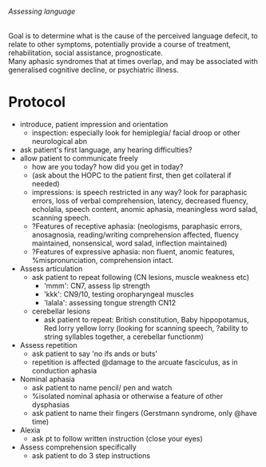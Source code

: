 ###### Assessing language

Goal is to determine what is the cause of the perceived language defecit, to relate to other symptoms, potentially provide a course of treatment, rehabilitation, social assistance, prognosticate.  
Many aphasic syndromes that at times overlap, and may be associated with generalised cognitive decline, or psychiatric illness.

# Protocol
- introduce, patient impression and orientation
    + inspection: especially look for hemiplegia/ facial droop or other neurological abn
- ask patient's first language, any hearing difficulties? 
- allow patient to communicate freely 
    + how are you today? how did you get in today?
    + (ask about the HOPC to the patient first, then get collateral if needed)
    + impressions: is speech restricted in any way? look for paraphasic errors, loss of verbal comprehension, latency, decreased fluency, echolalia, speech content, anomic aphasia, meaningless word salad, scanning speech. 
    + ?Features of receptive aphasia: (neologisms, paraphasic errors, anosagnosia, reading/writing comprehension affected, fluency maintained, nonsensical, word salad, inflection maintained)
    + ?Features of expressive aphasia: non fluent, anomic features, %mispronunciation, comprehension intact.
- Assess articulation   
    + ask patient to repeat following (CN lesions, muscle weakness etc)
        * 'mmm': CN7, assess lip strength
        * 'kkk': CN9/10, testing oropharyngeal muscles
        * 'lalala': assessing tongue strength CN12
    + cerebellar lesions    
        * ask patient to repeat: British constitution, Baby hippopotamus, Red lorry yellow lorry (looking for scanning speech, ?ability to string syllables together, a cerebellar functionm)
- Assess repetition
    + ask patient to say 'no ifs ands or buts'
    + repetition is affected @damage to the arcuate fasciculus, as in conduction aphasia
- Nominal aphasia
    + ask patient to name pencil/ pen and watch
    + %isolated nominal aphasia or otherwise a feature of other dysphasias
    + ask patient to name their fingers (Gerstmann syndrome, only @have time)
- Alexia
    + ask pt to follow written instruction (close your eyes)
- Assess comprehension specifically
    + ask patient to do 3 step instructions